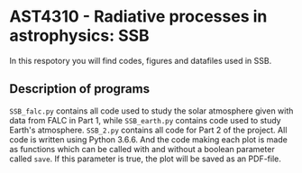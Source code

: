 # AST4310 - Radiative processes in astrophysics: SSB

In this respotory you will find codes, figures and datafiles used in SSB. 

## Description of programs
`SSB_falc.py` contains all code used to study the solar atmosphere given with data from FALC in Part 1, while `SSB_earth.py` contains code used to study Earth's atmosphere. `SSB_2.py` contains all code for Part 2 of the project. All code is written using Python 3.6.6. And the code making each plot is made as functions which can be called with and without a boolean parameter called `save`. If this parameter is true, the plot will be saved as an PDF-file.
